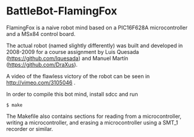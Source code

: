 BattleBot-FlamingFox
====================

FlamingFox is a naive robot mind based on a PIC16F628A microcontroller and a MSx84 control board.

The actual robot (named slightly differently) was built and developed in 2008-2009 for a course assignment by Luis Quesada (https://github.com/lquesada) and Manuel Martín (https://github.com/DraXus).

A video of the flawless victory of the robot can be seen in http://vimeo.com/3105046 .

In order to compile this bot mind, install sdcc and run

	$ make

The Makefile also contains sections for reading from a microcontroller, writing a microcontroller, and erasing a microcontroller using a SMT_1 recorder or similar.



